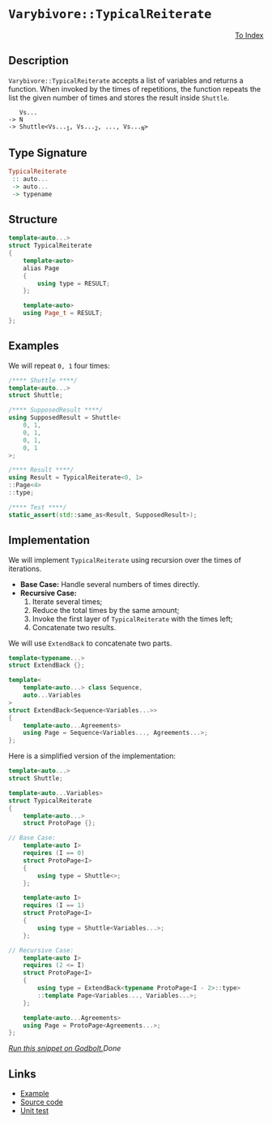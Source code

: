 <!-- Copyright 2024 Feng Mofan
SPDX-License-Identifier: Apache-2.0 -->

# `Varybivore::TypicalReiterate`

<p style='text-align: right;'><a href="../../../facilities/metafunctions.md#varybivore-typical-reiterate">To Index</a></p>

## Description

`Varybivore::TypicalReiterate` accepts a list of variables and returns a function. When invoked by the times of repetitions, the function repeats the list the given number of times and stores the result inside `Shuttle`.

<pre><code>   Vs...
-> N
-> Shuttle&lt;Vs...<sub>1</sub>, Vs...<sub>2</sub>, ..., Vs...<sub>N</sub>&gt;</code></pre>

## Type Signature

```Haskell
TypicalReiterate
 :: auto...
 -> auto...
 -> typename
```

## Structure

```C++
template<auto...>
struct TypicalReiterate
{
    template<auto>
    alias Page
    {
        using type = RESULT;
    };

    template<auto>
    using Page_t = RESULT;
};
```

## Examples

We will repeat `0, 1` four times:

```C++
/**** Shuttle ****/
template<auto...>
struct Shuttle;

/**** SupposedResult ****/
using SupposedResult = Shuttle<
    0, 1,
    0, 1,
    0, 1,
    0, 1
>;

/**** Result ****/
using Result = TypicalReiterate<0, 1>
::Page<4>
::type;

/**** Test ****/
static_assert(std::same_as<Result, SupposedResult>);
```

## Implementation

We will implement `TypicalReiterate` using recursion over the times of iterations.

- **Base Case:** Handle several numbers of times directly.
- **Recursive Case:**
  1. Iterate several times;
  2. Reduce the total times by the same amount;
  3. Invoke the first layer of `TypicalReiterate` with the times left;
  4. Concatenate two results.

We will use `ExtendBack` to concatenate two parts.

```C++
template<typename...>
struct ExtendBack {};

template<
    template<auto...> class Sequence,
    auto...Variables
>
struct ExtendBack<Sequence<Variables...>>
{
    template<auto...Agreements>
    using Page = Sequence<Variables..., Agreements...>;
};
```

Here is a simplified version of the implementation:

```C++
template<auto...>
struct Shuttle;

template<auto...Variables>
struct TypicalReiterate
{
    template<auto...>
    struct ProtoPage {};

// Base Case:
    template<auto I>
    requires (I == 0)
    struct ProtoPage<I>
    {
        using type = Shuttle<>;
    };

    template<auto I>
    requires (I == 1)
    struct ProtoPage<I>
    {
        using type = Shuttle<Variables...>;
    };

// Recursive Case:
    template<auto I>
    requires (2 <= I)
    struct ProtoPage<I>
    {
        using type = ExtendBack<typename ProtoPage<I - 2>::type>
        ::template Page<Variables..., Variables...>;
    };

    template<auto...Agreements>
    using Page = ProtoPage<Agreements...>;
};
```

[*Run this snippet on Godbolt.*](https://godbolt.org/#z:OYLghAFBqd5QCxAYwPYBMCmBRdBLAF1QCcAaPECAMzwBtMA7AQwFtMQByARg9KtQYEAysib0QXACx8BBAKoBnTAAUAHpwAMvAFYTStJg1DIApACYAQuYukl9ZATwDKjdAGFUtAK4sGIAKwAzKSuADJ4DJgAcj4ARpjEIAAcAOykAA6oCoRODB7evgHBmdmOAuGRMSzxiam2mPZlDEIETMQE%2BT5%2BQfWNuS1tBBXRcQnJaQqt7Z2FPZODw1U14wCUtqhexMjsHAD0AFSHR8cnp/u7JhoAggdHANQAIpjprozIeJgKd8cX17dnAJOvyulxuxzuQgQXgIBHo3yOwIImBY6QMSJMgTcTGhqAAdPiMdhQZNiF4HBCoTD6BirNdQf99ndsKokQx0BYmMgANbww7A3a7O4AdUwdwA7nRaHcvEo7gQEHgvlQvAwHLk5ah6YK0KqmKy9aL5aL0sRPgkAG6YdB3QzW03ITZKa3pQYKXGgpEotGYDFuAgATxezDY%2BPdgSJ1xJZIITJZrg53LuJhSVhSDxpoI9yNRBt9oLuBbl2e9vuxRFDhLuyAMCi%2BQkwAEcvG9MKR84Wy3j8QA1Np4JixegKTPh4kEUnk5ms9mcrm%2B%2BtNlu%2B3vEfuDz4V0ejukp9sFz059GYzuhq7AU3IxgEYfbq6F6XZIx3ZRMYCijEPCGN5uqn2YldrkOoakHcZ4XmwghugSW60iCaYZnSfyAshQL0uCACSXqXoIerqj8aEoYRwJZl6ubHjioYAQOQ6EmOE4xgAKoGeCiLQABKmCEAkuY7rB94HiW5HltBEZ3oWUbksoxCoEQL5vkmu7wYEsFancHKyliSggHuRakUeWI4nc6G0dc96mk2eCml8EDoUmgTpvZdwaCsOkSTGUkyagcl/m4xm3veyZ8fehYyhEwByoG76OZC0Kwj5tHKTpyYOSppmFgJZEGUQRkmWJBbmV4lmfHcNl2Q5n5cC5aUFm5z7SbJr4%2BX5okBbu1XBaFT4Bi8ZUUrF1L/n21EbiJCF5QpKWZn8gocQ6xDZJadyaewOkZfpnY5f5hYFUV1lmHZbgfkZVXjbVHkNW%2BvrNUlbXjfenXhd1UWflO8azr6T3BqK51eY1V13AAtHcZiEiAIBPblwWFmDa3fX9g2rsNUG4iBVHrsjCVBQWyVjatxaZSe%2BJgZg2HXpDIWPuF3m9T93m%2BsTpMYzBmZKalYKEfhSH3MyrCoqKnPsxzfJTSCZiBBE1ZeFgB06ts6Rk7eBGHH1VL8wiJGHj5hNhqJtUxaruNc8rQheOkJRWhxCheLQMYCw9EKm%2Bb6CW9bMZHfrcV5u1GggVwbbe77/vjT7dx%2BzpIdcCORKJYhguMi7Nu8ucoL2wnbuOUx6QsWIHFccQmUR7lYN05ikhF%2BDkWG3HdwMZ8tvq5GrSOMgAD6TC1gkBAQJM6BgworCYG3N5uGnIEm2bWQW58ruEi5ykcGstCcP4vB%2BBwWikKgnCHZY1h3AoGxbO%2BYs8KQBCaAvaxcgEki4hoSRmGYACcT9cP499JFwKQpNIS8cJIvAWASA0D7NeG8t4cF4AoEAPtz7rwXqQOAsAYCIBABsAg6RoTkEoGgFEdAEhRAHpwVQSQABsANSGSDuMAZAyBQ63zMLwK0hASB4F7n7fgggRBiHYFIGQghFAqHUPA0gug/ZinzukTgPBF7L1XhfTenAADy0JMExlQFQO4JDyGUOobQ%2BhuJ9oQA8Hg%2BgxAkwnxWLwOBWg1gQCQLgrOZjsEQEcfgxIwApBmD4HQJE81KCxAUbECIbR/TSN4ME5gxB/RKNiNoTADhwmkFwRBAgSiGC0DCSIrAsQvDACxLQWg0DuC8CwCwQwwBxDZKKmqS0xSN6YFUAk6EOxT4RCRH/DetA8CxHztEjwWAFHjjwEAkppBLTEFiJPJ45SjDdKMBfNYVADDAAUN2D4YolFBiSZw4QrFeHSF2YItQCixH6AqSgaw1h9A9OgZANYqB5a5GKQDHuH5TC70sGYcBEzVxYDuRANYdgElNBcGyGYfg/ZhAiCMaoYw/YlByAICFehEVNEWKMRIftgVqgEAMaYnguh6BxU0fFQwYVLHhbYKYHRCWFGxTSjFcKsVAsPtsCQsiOAr1IGA3gECtFkIoVQmhdCpCGJKrgFh5jzCBEqtYxZawECYCYFgRIgLSDX0kIEXET9Ag/w0JIMwkhSEgP8KQp%2B%2BhOAANIEA2VuJSFcFIUkJ%2Bn9SH%2BEkG/XVpCeUKIgVAmBZ9FmIJQfYtBqisEUFcagUxBCiEcDaCwc0KQAZMCrAYJ8XAn64i4HfJh%2BAiB/L0Ls7h4g%2BFHKUCckRuhvESKYFIkpnLuW8sURwFRGDoR3A0QKnRVDqwVNDlmnNGgSomKcQkCxgQzBWMDfAuxDjo1jrIJGtxZiUDps8a/H2NAbYJGgRAQJIjImhKSUe6JsT4mJLGSkq86TMkKJyXkgpRSkllIqVUje%2BB7SODqQoxpzSkRJPaQ0BR3TemhIGTsDewzRmnwmVMpQMy31hSDcs18ayNlbMYDs2QJaDn8PkBW4RG9q3nIWR8qwlgbmxABQ8p5AgXlvPsuR6w3y%2BW/LYZ8eAQKGggtyGC9wdLIUhDZEy5YCKshIryIJ1FEn0UUsxcSnjuLmg0pRdipTpLGXyeZcS1T0mGULG02J1lmx2WVUtVy%2BRIj%2BXaKFWm/tmbs13wlfmkgE65UztsYq5VqrKCcutbarNBqUj%2BCft/QIhrjUep9dZzg/rYFBqQag9BaiXErtjWwTgCbdEsAUOaOh5pHPekmHmqVbCi04f2RIQ5shjlEZ0CAYItb60yIs0231yjw3qM0aoHLeWCtFYNJMEdC73ETsCNOmxCDQ3paXTg0bq78tmxboVp%2BLdisEBbr1w5vjd0BKCSE6JJ7DsxLiSCpJ17BC3qyR%2BzAuT8liGfWM19czIOlJqd%2BzjIi/0OgA2MoDnTeCgb6f6CDQzVwwd4HB6ZyIkMLNnXwFZ6HMCbO2WM4tVWy21cI6cxrpHjBXMo6Bmjm86MMGKbsHulzPkWFY5vdj/yuO9F484CArg1PCfQKJqlaLcgc95%2BUIzVKSX9D0wUITIu8VacqApgzBLxe6cMzLnT5mD6md4Y2qz4DOBaL6/lu4q3cQbZc1K9zk2FWkCVSqsY6q/4BZAM/XEgRAj%2BHfh6kBzuUhOpi9ryBtgA1TZWFfEAkh/A6q/ikEBSRJCvy4A/Mw3q/6BC13yuLnnL4WcYT71PfvA9rAmdkZwkggA%3D%3D%3D)$Done$

## Links

- [Example](../../../code/facilities/metafunctions/varybivore/typical_reiterate/implementation.hpp)
- [Source code](../../../../conceptrodon/descend/varybivore/reiterate.hpp)
- [Unit test](../../../../tests/unit/metafunctions/varybivore/typical_reiterate.test.hpp)
